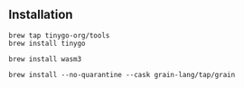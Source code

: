 ## Installation

```
brew tap tinygo-org/tools
brew install tinygo

brew install wasm3

brew install --no-quarantine --cask grain-lang/tap/grain
```


